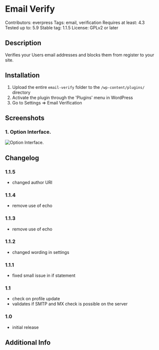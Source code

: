# Email Verify

Contributors: everpress
Tags: email, verification
Requires at least: 4.3
Tested up to: 5.9
Stable tag: 1.1.5
License: GPLv2 or later

## Description

Verifies your Users email addresses and blocks them from register to your site.

## Installation

1. Upload the entire `email-verify` folder to the `/wp-content/plugins/` directory
2. Activate the plugin through the 'Plugins' menu in WordPress
3. Go to Settings => Email Verification

## Screenshots

### 1. Option Interface.

![Option Interface.](https://ps.w.org/email-verify/assets/screenshot-1.png)

## Changelog

### 1.1.5

-   changed author URI

### 1.1.4

-   remove use of echo

### 1.1.3

-   remove use of echo

### 1.1.2

-   changed wording in settings

### 1.1.1

-   fixed small issue in if statement

### 1.1

-   check on profile update
-   validates if SMTP and MX check is possible on the server

### 1.0

-   initial release

## Additional Info
